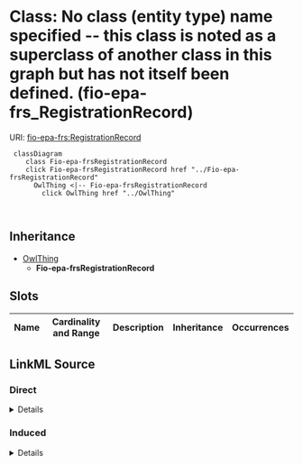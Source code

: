 

# Class: No class (entity type) name specified -- this class is noted as a superclass of another class in this graph but has not itself been defined. (fio-epa-frs_RegistrationRecord)





URI: [fio-epa-frs:RegistrationRecord](http://w3id.org/fio/v1/epa-frs#RegistrationRecord)






```mermaid
 classDiagram
    class Fio-epa-frsRegistrationRecord
    click Fio-epa-frsRegistrationRecord href "../Fio-epa-frsRegistrationRecord"
      OwlThing <|-- Fio-epa-frsRegistrationRecord
        click OwlThing href "../OwlThing"
      
      
```





## Inheritance
* [OwlThing](../classes/OwlThing.md)
    * **Fio-epa-frsRegistrationRecord**



## Slots

| Name | Cardinality and Range | Description | Inheritance | Occurrences |
| ---  | --- | --- | --- | --- |














## LinkML Source

<!-- TODO: investigate https://stackoverflow.com/questions/37606292/how-to-create-tabbed-code-blocks-in-mkdocs-or-sphinx -->

### Direct

<details>

```yaml
name: fio-epa-frs_RegistrationRecord
title: No class (entity type) name specified -- this class is noted as a superclass
  of another class in this graph but has not itself been defined.
from_schema: okns:fiokg
exact_mappings:
- http://w3id.org/fio/v1/epa-frs#RegistrationRecord
rank: 1000
is_a: owl_Thing
class_uri: fio-epa-frs:RegistrationRecord

```
</details>

### Induced

<details>

```yaml
name: fio-epa-frs_RegistrationRecord
title: No class (entity type) name specified -- this class is noted as a superclass
  of another class in this graph but has not itself been defined.
from_schema: okns:fiokg
exact_mappings:
- http://w3id.org/fio/v1/epa-frs#RegistrationRecord
rank: 1000
is_a: owl_Thing
class_uri: fio-epa-frs:RegistrationRecord

```
</details>